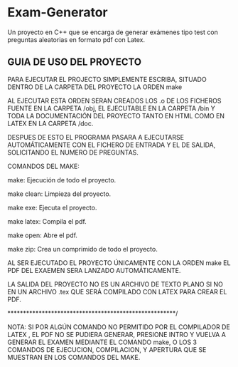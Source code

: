 # Exam-Generator


Un proyecto en C++ que se encarga de generar exámenes tipo test con preguntas aleatorias en formato pdf con
Latex.


## GUIA DE USO DEL PROYECTO

 PARA EJECUTAR EL PROJECTO SIMPLEMENTE ESCRIBA,
 SITUADO DENTRO DE LA CARPETA DEL PROYECTO
 LA ORDEN make

 AL EJECUTAR ESTA ORDEN SERAN CREADOS LOS .o DE
 LOS FICHEROS FUENTE EN LA CARPETA /obj,
 EL EJECUTABLE EN LA CARPETA /bin Y TODA LA
 DOCUMENTACIÓN DEL PROYECTO TANTO EN HTML COMO EN
 LATEX EN LA CARPETA /doc.

 DESPUES DE ESTO EL PROGRAMA PASARA A EJECUTARSE
 AUTOMÁTICAMENTE CON EL FICHERO DE ENTRADA Y EL DE
 SALIDA, SOLICITANDO EL NUMERO DE PREGUNTAS.


 COMANDOS DEL MAKE:

 make: Ejecución de todo el proyecto.

 make clean: Limpieza del proyecto.

 make exe: Ejecuta el proyecto.

 make latex: Compila el pdf.

 make open: Abre el pdf.

 make zip: Crea un comprimido de todo el proyecto.



 AL SER EJECUTADO EL PROYECTO ÚNICAMENTE CON LA ORDEN
 make EL PDF DEL EXAEMEN SERA LANZADO AUTOMÁTICAMENTE.


 LA SALIDA DEL PROYECTO NO ES UN ARCHIVO DE TEXTO PLANO
 SI NO EN UN ARCHIVO .tex QUE SERÁ COMPILADO CON LATEX
 PARA CREAR EL PDF.



******************************************************/

 NOTA: SI POR ALGÚN COMANDO NO PERMITIDO POR EL
 		 COMPILADOR DE LATEX , EL PDF NO SE PUDIERA
		 GENERAR, PRESIONE INTRO Y VUELVA A GENERAR
		 EL EXAMEN MEDIANTE EL COMANDO make, O LOS
		 3 COMANDOS DE EJECUCION, COMPILACION, Y
		 APERTURA QUE SE MUESTRAN EN LOS COMANDOS
		 DEL MAKE.
